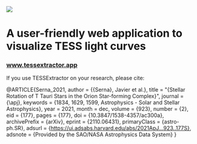 <img src="https://user-images.githubusercontent.com/15573863/184284484-a0041c6e-df4e-45e5-b262-def835e6dbd5.gif"/>

# A user-friendly web application to visualize TESS light curves

### www.tessextractor.app

If you use TESSExtractor on your research, please cite:

@ARTICLE{Serna_2021,
       author = {{Serna}, Javier et al.},
        title = "{Stellar Rotation of T Tauri Stars in the Orion Star-forming Complex}",
      journal = {\apj},
     keywords = {1834, 1629, 1599, Astrophysics - Solar and Stellar Astrophysics},
         year = 2021,
        month = dec,
       volume = {923},
       number = {2},
          eid = {177},
        pages = {177},
          doi = {10.3847/1538-4357/ac300a},
archivePrefix = {arXiv},
       eprint = {2110.06431},
 primaryClass = {astro-ph.SR},
       adsurl = {https://ui.adsabs.harvard.edu/abs/2021ApJ...923..177S},
      adsnote = {Provided by the SAO/NASA Astrophysics Data System}
}
